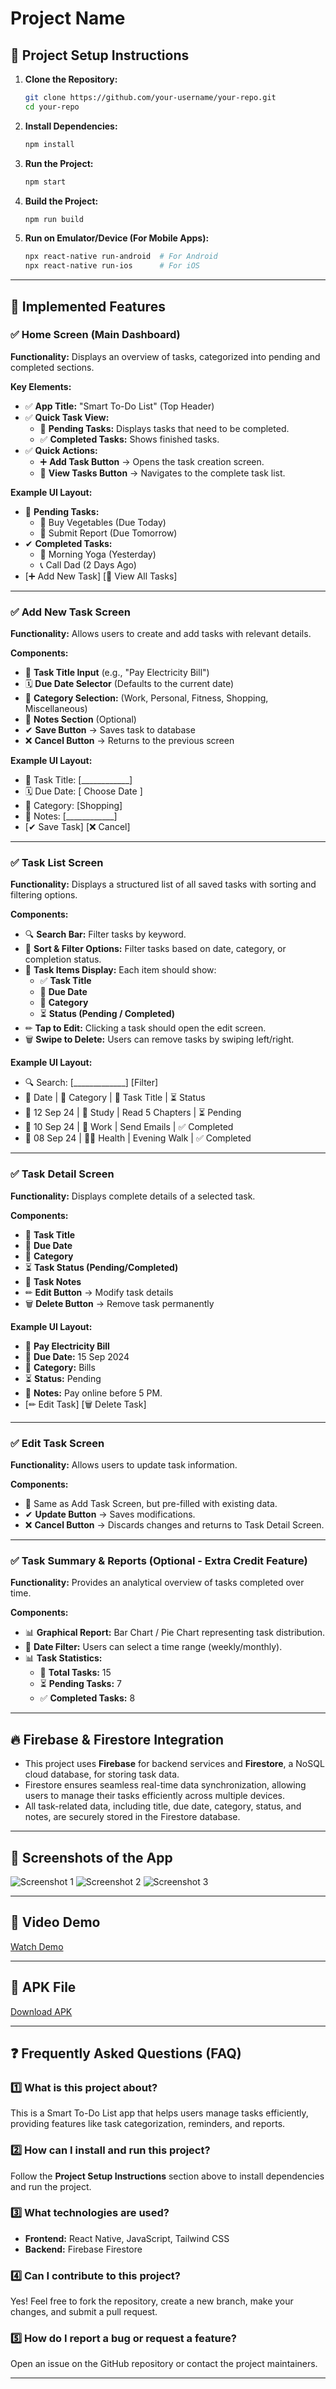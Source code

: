 # Project Name

## 📌 Project Setup Instructions

1. **Clone the Repository:**
   ```sh
   git clone https://github.com/your-username/your-repo.git
   cd your-repo
   ```
2. **Install Dependencies:**
   ```sh
   npm install
   ```
3. **Run the Project:**
   ```sh
   npm start
   ```
4. **Build the Project:**
   ```sh
   npm run build
   ```
5. **Run on Emulator/Device (For Mobile Apps):**
   ```sh
   npx react-native run-android  # For Android
   npx react-native run-ios      # For iOS
   ```

---

## 🎯 Implemented Features

### ✅ Home Screen (Main Dashboard)
**Functionality:** Displays an overview of tasks, categorized into pending and completed sections.

**Key Elements:**
- ✅ **App Title:** "Smart To-Do List" (Top Header)
- ✅ **Quick Task View:**
  - 📌 **Pending Tasks:** Displays tasks that need to be completed.
  - ✅ **Completed Tasks:** Shows finished tasks.
- ✅ **Quick Actions:**
  - ➕ **Add Task Button** → Opens the task creation screen.
  - 📂 **View Tasks Button** → Navigates to the complete task list.

**Example UI Layout:**
- 📌 **Pending Tasks:**
  - 🛒 Buy Vegetables (Due Today)
  - 📄 Submit Report (Due Tomorrow)
- ✔ **Completed Tasks:**
  - 🧘 Morning Yoga (Yesterday)
  - 📞 Call Dad (2 Days Ago)
- [➕ Add New Task] [📂 View All Tasks]

---

### ✅ Add New Task Screen
**Functionality:** Allows users to create and add tasks with relevant details.

**Components:**
- 📝 **Task Title Input** (e.g., "Pay Electricity Bill")
- 🗓 **Due Date Selector** (Defaults to the current date)
- 📌 **Category Selection:** (Work, Personal, Fitness, Shopping, Miscellaneous)
- 📝 **Notes Section** (Optional)
- ✔ **Save Button** → Saves task to database
- ❌ **Cancel Button** → Returns to the previous screen

**Example UI Layout:**
- 📝 Task Title: [____________]
- 🗓 Due Date: [ Choose Date ]
- 📌 Category: [Shopping]
- 📝 Notes: [____________]
- [✔ Save Task] [❌ Cancel]

---

### ✅ Task List Screen
**Functionality:** Displays a structured list of all saved tasks with sorting and filtering options.

**Components:**
- 🔍 **Search Bar:** Filter tasks by keyword.
- 📌 **Sort & Filter Options:** Filter tasks based on date, category, or completion status.
- 📌 **Task Items Display:** Each item should show:
  - ✅ **Task Title**
  - 📆 **Due Date**
  - 📌 **Category**
  - ⏳ **Status (Pending / Completed)**
- ✏ **Tap to Edit:** Clicking a task should open the edit screen.
- 🗑 **Swipe to Delete:** Users can remove tasks by swiping left/right.

**Example UI Layout:**
- 🔍 Search: [_____________] [Filter]
- 📆 Date | 📌 Category | 📝 Task Title | ⏳ Status
- 📆 12 Sep 24 | 📖 Study | Read 5 Chapters | ⏳ Pending
- 📆 10 Sep 24 | 💼 Work | Send Emails | ✅ Completed
- 📆 08 Sep 24 | 🏃‍♂️ Health | Evening Walk | ✅ Completed

---

### ✅ Task Detail Screen
**Functionality:** Displays complete details of a selected task.

**Components:**
- 📝 **Task Title**
- 📆 **Due Date**
- 📌 **Category**
- ⏳ **Task Status (Pending/Completed)**
- 📝 **Task Notes**
- ✏ **Edit Button** → Modify task details
- 🗑 **Delete Button** → Remove task permanently

**Example UI Layout:**
- 📝 **Pay Electricity Bill**
- 📆 **Due Date:** 15 Sep 2024
- 📌 **Category:** Bills
- ⏳ **Status:** Pending
- 📝 **Notes:** Pay online before 5 PM.
- [✏ Edit Task] [🗑 Delete Task]

---

### ✅ Edit Task Screen
**Functionality:** Allows users to update task information.

**Components:**
- 📌 Same as Add Task Screen, but pre-filled with existing data.
- ✔ **Update Button** → Saves modifications.
- ❌ **Cancel Button** → Discards changes and returns to Task Detail Screen.

---

### ✅ Task Summary & Reports (Optional - Extra Credit Feature)
**Functionality:** Provides an analytical overview of tasks completed over time.

**Components:**
- 📊 **Graphical Report:** Bar Chart / Pie Chart representing task distribution.
- 📆 **Date Filter:** Users can select a time range (weekly/monthly).
- 📊 **Task Statistics:**
  - 📌 **Total Tasks:** 15
  - ⏳ **Pending Tasks:** 7
  - ✅ **Completed Tasks:** 8

---

## 🔥 Firebase & Firestore Integration
- This project uses **Firebase** for backend services and **Firestore**, a NoSQL cloud database, for storing task data.
- Firestore ensures seamless real-time data synchronization, allowing users to manage their tasks efficiently across multiple devices.
- All task-related data, including title, due date, category, status, and notes, are securely stored in the Firestore database.

---

## 📸 Screenshots of the App

![Screenshot 1](path-to-screenshot-1.png)
![Screenshot 2](path-to-screenshot-2.png)
![Screenshot 3](path-to-screenshot-3.png)

---

## 🎥 Video Demo

[Watch Demo](https://your-demo-video-link.com)

---

## 📱 APK File

[Download APK](https://your-apk-download-link.com)

---

## ❓ Frequently Asked Questions (FAQ)

### 1️⃣ What is this project about?
This is a Smart To-Do List app that helps users manage tasks efficiently, providing features like task categorization, reminders, and reports.

### 2️⃣ How can I install and run this project?
Follow the **Project Setup Instructions** section above to install dependencies and run the project.

### 3️⃣ What technologies are used?
- **Frontend:** React Native, JavaScript, Tailwind CSS
- **Backend:** Firebase Firestore

### 4️⃣ Can I contribute to this project?
Yes! Feel free to fork the repository, create a new branch, make your changes, and submit a pull request.

### 5️⃣ How do I report a bug or request a feature?
Open an issue on the GitHub repository or contact the project maintainers.

---

